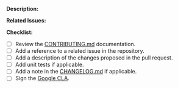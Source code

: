 <!-- markdownlint-disable first-line-h1 -->

**Description:**

<!-- Add a detailed description of the change and the rationale -->

**Related Issues:**

<!-- Add related issue references -->
<!-- You are strongly encouraged to create an issue for any change to allow for
discussion on the proposed change before actually making the changes and
proposing them via a Pull Request. -->

**Checklist:**

- [ ] Review the [CONTRIBUTING.md](../blob/main/CONTRIBUTING.md) documentation.
- [ ] Add a reference to a related issue in the repository.
- [ ] Add a description of the changes proposed in the pull request.
- [ ] Add unit tests if applicable.
- [ ] Add a note in the [CHANGELOG.md](../blob/main/CHANGELOG.md) if applicable.
- [ ] Sign the [Google CLA](https://cla.developers.google.com/about/google-corporate).
